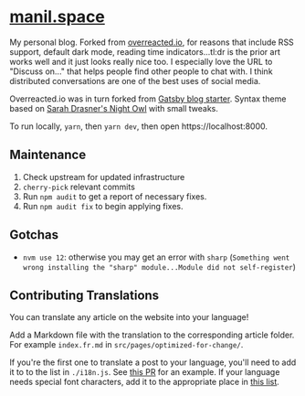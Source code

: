 # [manil.space](https://manil.space/)

My personal blog. Forked from [overreacted.io](https://overreacted.io/), for reasons that include RSS support, default dark mode, reading time indicators...tl:dr is the prior art works well and it just looks really nice too. I especially love the URL to "Discuss on..." that helps people find other people to chat with. I think distributed conversations are one of the best uses of social media. 

Overreacted.io was in turn forked from [Gatsby blog starter](https://github.com/gatsbyjs/gatsby-starter-blog). Syntax theme based on [Sarah Drasner's Night Owl](https://github.com/sdras/night-owl-vscode-theme/) with small tweaks.

To run locally, `yarn`, then `yarn dev`, then open https://localhost:8000.

## Maintenance

1. Check upstream for updated infrastructure
2. `cherry-pick` relevant commits
3. Run `npm audit` to get a report of necessary fixes.
4. Run `npm audit fix` to begin applying fixes.

## Gotchas

* `nvm use 12`: otherwise you may get an error with `sharp` (`Something went wrong installing the "sharp" module...Module did not self-register`)

## Contributing Translations

You can translate any article on the website into your language!

Add a Markdown file with the translation to the corresponding article folder. For example `index.fr.md` in `src/pages/optimized-for-change/`.

If you're the first one to translate a post to your language, you'll need to add it to to the list in `./i18n.js`. See [this PR](https://github.com/gaearon/overreacted.io/pull/159) for an example. If your language needs special font characters, add it to the appropriate place in [this list](https://github.com/keywordnew/manil.space/blob/master/src/utils/i18n.js#L15).
